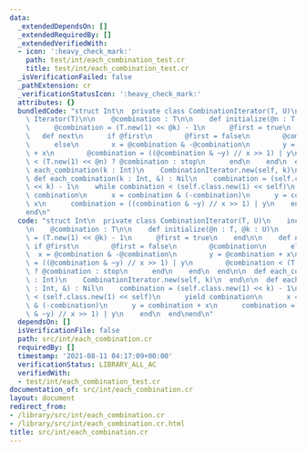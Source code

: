 ```yaml
---
data:
  _extendedDependsOn: []
  _extendedRequiredBy: []
  _extendedVerifiedWith:
  - icon: ':heavy_check_mark:'
    path: test/int/each_combination_test.cr
    title: test/int/each_combination_test.cr
  _isVerificationFailed: false
  _pathExtension: cr
  _verificationStatusIcon: ':heavy_check_mark:'
  attributes: {}
  bundledCode: "struct Int\n  private class CombinationIterator(T, U)\n    include\
    \ Iterator(T)\n\n    @combination : T\n\n    def initialize(@n : T, @k : U)\n\
    \      @combination = (T.new(1) << @k) - 1\n      @first = true\n    end\n\n \
    \   def next\n      if @first\n        @first = false\n        @combination\n\
    \      else\n        x = @combination & -@combination\n        y = @combination\
    \ + x\n        @combination = ((@combination & ~y) // x >> 1) | y\n        @combination\
    \ < (T.new(1) << @n) ? @combination : stop\n      end\n    end\n  end\n\n  def\
    \ each_combination(k : Int)\n    CombinationIterator.new(self, k)\n  end\n\n \
    \ def each_combination(k : Int, &) : Nil\n    combination = (self.class.new(1)\
    \ << k) - 1\n    while combination < (self.class.new(1) << self)\n      yield\
    \ combination\n      x = combination & (-combination)\n      y = combination +\
    \ x\n      combination = ((combination & ~y) // x >> 1) | y\n    end\n  end\n\
    end\n"
  code: "struct Int\n  private class CombinationIterator(T, U)\n    include Iterator(T)\n\
    \n    @combination : T\n\n    def initialize(@n : T, @k : U)\n      @combination\
    \ = (T.new(1) << @k) - 1\n      @first = true\n    end\n\n    def next\n     \
    \ if @first\n        @first = false\n        @combination\n      else\n      \
    \  x = @combination & -@combination\n        y = @combination + x\n        @combination\
    \ = ((@combination & ~y) // x >> 1) | y\n        @combination < (T.new(1) << @n)\
    \ ? @combination : stop\n      end\n    end\n  end\n\n  def each_combination(k\
    \ : Int)\n    CombinationIterator.new(self, k)\n  end\n\n  def each_combination(k\
    \ : Int, &) : Nil\n    combination = (self.class.new(1) << k) - 1\n    while combination\
    \ < (self.class.new(1) << self)\n      yield combination\n      x = combination\
    \ & (-combination)\n      y = combination + x\n      combination = ((combination\
    \ & ~y) // x >> 1) | y\n    end\n  end\nend\n"
  dependsOn: []
  isVerificationFile: false
  path: src/int/each_combination.cr
  requiredBy: []
  timestamp: '2021-08-11 04:17:09+00:00'
  verificationStatus: LIBRARY_ALL_AC
  verifiedWith:
  - test/int/each_combination_test.cr
documentation_of: src/int/each_combination.cr
layout: document
redirect_from:
- /library/src/int/each_combination.cr
- /library/src/int/each_combination.cr.html
title: src/int/each_combination.cr
---
```

